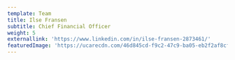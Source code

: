 ```yaml
---
template: Team
title: Ilse Fransen
subtitle: Chief Financial Officer
weight: 5
externallink: 'https://www.linkedin.com/in/ilse-fransen-2873461/'
featuredImage: 'https://ucarecdn.com/46d845cd-f9c2-47c9-ba05-eb2f2af8cf1e/'
---
```


